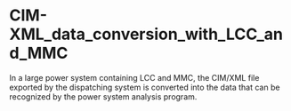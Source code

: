 # CIM-XML_data_conversion_with_LCC_and_MMC
In a large power system containing LCC and MMC, the CIM/XML file exported by the dispatching system is converted into the data that can be recognized by the power system analysis program.
